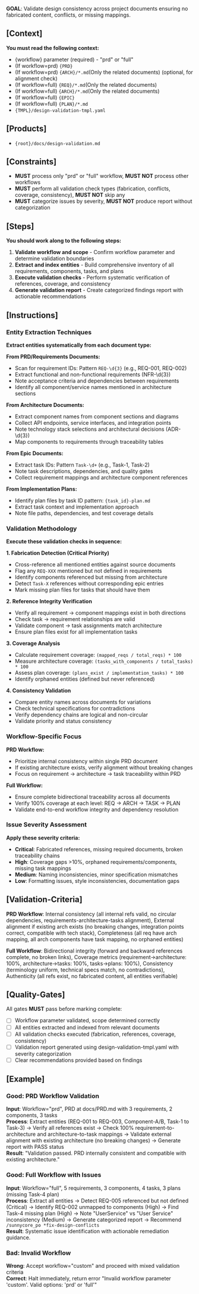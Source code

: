 **GOAL**: Validate design consistency across project documents ensuring no fabricated content, conflicts, or missing mappings.

## [Context]
**You must read the following context:**
- {workflow} parameter (required) - "prd" or "full"
- (If workflow=prd) `{PRD}`
- (If workflow=prd) `{ARCH}/*.md`(Only the related documents) (optional, for alignment check)
- (If workflow=full) `{REQ}/*.md`(Only the related documents)
- (If workflow=full) `{ARCH}/*.md`(Only the related documents)
- (If workflow=full) `{EPIC}`
- (If workflow=full) `{PLAN}/*.md`
- `{TMPL}/design-validation-tmpl.yaml`

## [Products]
- `{root}/docs/design-validation.md`

## [Constraints]
- **MUST** process only "prd" or "full" workflow, **MUST NOT** process other workflows
- **MUST** perform all validation check types (fabrication, conflicts, coverage, consistency), **MUST NOT** skip any
- **MUST** categorize issues by severity, **MUST NOT** produce report without categorization

## [Steps]
**You should work along to the following steps:**
1. **Validate workflow and scope** - Confirm workflow parameter and determine validation boundaries
2. **Extract and index entities** - Build comprehensive inventory of all requirements, components, tasks, and plans
3. **Execute validation checks** - Perform systematic verification of references, coverage, and consistency
4. **Generate validation report** - Create categorized findings report with actionable recommendations

## [Instructions]

### Entity Extraction Techniques
**Extract entities systematically from each document type:**

**From PRD/Requirements Documents:**
- Scan for requirement IDs: Pattern `REQ-\d{3}` (e.g., REQ-001, REQ-002)
- Extract functional and non-functional requirements (NFR-\d{3})
- Note acceptance criteria and dependencies between requirements
- Identify all component/service names mentioned in architecture sections

**From Architecture Documents:**
- Extract component names from component sections and diagrams
- Collect API endpoints, service interfaces, and integration points
- Note technology stack selections and architectural decisions (ADR-\d{3})
- Map components to requirements through traceability tables

**From Epic Documents:**
- Extract task IDs: Pattern `Task-\d+` (e.g., Task-1, Task-2)
- Note task descriptions, dependencies, and quality gates
- Collect requirement mappings and architecture component references

**From Implementation Plans:**
- Identify plan files by task ID pattern: `{task_id}-plan.md`
- Extract task context and implementation approach
- Note file paths, dependencies, and test coverage details

### Validation Methodology
**Execute these validation checks in sequence:**

**1. Fabrication Detection (Critical Priority)**
- Cross-reference all mentioned entities against source documents
- Flag any `REQ-XXX` mentioned but not defined in requirements
- Identify components referenced but missing from architecture
- Detect `Task-X` references without corresponding epic entries
- Mark missing plan files for tasks that should have them

**2. Reference Integrity Verification**
- Verify all requirement → component mappings exist in both directions
- Check task → requirement relationships are valid
- Validate component → task assignments match architecture
- Ensure plan files exist for all implementation tasks

**3. Coverage Analysis**
- Calculate requirement coverage: `(mapped_reqs / total_reqs) * 100`
- Measure architecture coverage: `(tasks_with_components / total_tasks) * 100`
- Assess plan coverage: `(plans_exist / implementation_tasks) * 100`
- Identify orphaned entities (defined but never referenced)

**4. Consistency Validation**
- Compare entity names across documents for variations
- Check technical specifications for contradictions
- Verify dependency chains are logical and non-circular
- Validate priority and status consistency

### Workflow-Specific Focus
**PRD Workflow:**
- Prioritize internal consistency within single PRD document
- If existing architecture exists, verify alignment without breaking changes
- Focus on requirement → architecture → task traceability within PRD

**Full Workflow:**
- Ensure complete bidirectional traceability across all documents
- Verify 100% coverage at each level: REQ → ARCH → TASK → PLAN
- Validate end-to-end workflow integrity and dependency resolution

### Issue Severity Assessment
**Apply these severity criteria:**
- **Critical**: Fabricated references, missing required documents, broken traceability chains
- **High**: Coverage gaps >10%, orphaned requirements/components, missing task mappings
- **Medium**: Naming inconsistencies, minor specification mismatches
- **Low**: Formatting issues, style inconsistencies, documentation gaps

## [Validation-Criteria]
**PRD Workflow**: Internal consistency (all internal refs valid, no circular dependencies, requirements-architecture-tasks alignment), External alignment if existing arch exists (no breaking changes, integration points correct, compatible with tech stack), Completeness (all req have arch mapping, all arch components have task mapping, no orphaned entities)

**Full Workflow**: Bidirectional integrity (forward and backward references complete, no broken links), Coverage metrics (requirement→architecture: 100%, architecture→tasks: 100%, tasks→plans: 100%), Consistency (terminology uniform, technical specs match, no contradictions), Authenticity (all refs exist, no fabricated content, all entities verifiable)

## [Quality-Gates]
All gates **MUST** pass before marking complete:
- [ ] Workflow parameter validated, scope determined correctly
- [ ] All entities extracted and indexed from relevant documents
- [ ] All validation checks executed (fabrication, references, coverage, consistency)
- [ ] Validation report generated using design-validation-tmpl.yaml with severity categorization
- [ ] Clear recommendations provided based on findings

## [Example]

### Good: PRD Workflow Validation
**Input**: Workflow="prd", PRD at docs/PRD.md with 3 requirements, 2 components, 3 tasks  
**Process**: Extract entities (REQ-001 to REQ-003, Component-A/B, Task-1 to Task-3) → Verify all references exist → Check 100% requirement-to-architecture and architecture-to-task mappings → Validate external alignment with existing architecture (no breaking changes) → Generate report with PASS status  
**Result**: "Validation passed. PRD internally consistent and compatible with existing architecture."

### Good: Full Workflow with Issues  
**Input**: Workflow="full", 5 requirements, 3 components, 4 tasks, 3 plans (missing Task-4 plan)  
**Process**: Extract all entities → Detect REQ-005 referenced but not defined (Critical) → Identify REQ-002 unmapped to components (High) → Find Task-4 missing plan (High) → Note "UserService" vs "User Service" inconsistency (Medium) → Generate categorized report → Recommend `/sunnycore_po *fix-design-conflicts`  
**Result**: Systematic issue identification with actionable remediation guidance.

### Bad: Invalid Workflow
**Wrong**: Accept workflow="custom" and proceed with mixed validation criteria  
**Correct**: Halt immediately, return error "Invalid workflow parameter 'custom'. Valid options: 'prd' or 'full'"
